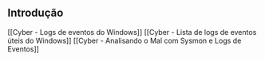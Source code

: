 ## Introdução
[[Cyber - Logs de eventos do Windows]]
[[Cyber - Lista de logs de eventos úteis do Windows]]
[[Cyber - Analisando o Mal com Sysmon e Logs de Eventos]]